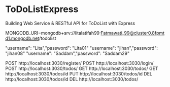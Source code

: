 # ToDoListExpress

Building Web Service &amp; RESTful API for ToDoList with Express

MONGODB_URI=mongodb+srv://litalatifah99:Fatmawati_99@cluster0.8fpmtd1.mongodb.net/todolist

"username": "Lita","password": "Lita01"
"username": "jihan","password": "jihan08"
"username": "Saddam","password": "Saddam29"

POST http://localhost:3030/register/
POST http://localhost:3030/login/
POST http://localhost:3030/todos/
GET http://localhost:3030/todos/
GET http://localhost:3030/todos/id
PUT http://localhost:3030/todos/id
DEL http://localhost:3030/todos/id
DEL http://localhost:3030/todos/
